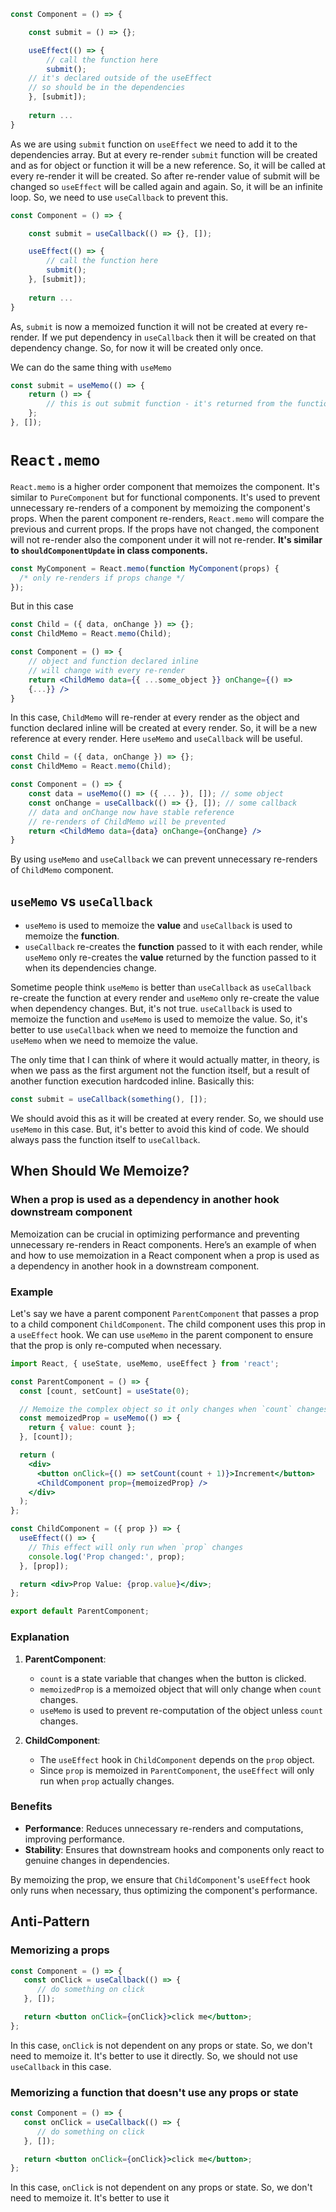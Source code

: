 ```jsx
const Component = () => {

    const submit = () => {};

    useEffect(() => {
        // call the function here
        submit();
    // it's declared outside of the useEffect
    // so should be in the dependencies
    }, [submit]);
    
    return ...
}
```
As we are using `submit` function on `useEffect` we need to add it to the dependencies array. But at every re-render 
`submit` function will be created and as for object or function it will be a new reference. So, it will be called at every
re-render it will be created. So after re-render value of submit will be changed so `useEffect` will be called again and 
again. So, it will be an infinite loop. So, we need to use `useCallback` to prevent this.

```jsx
const Component = () => {

    const submit = useCallback(() => {}, []);

    useEffect(() => {
        // call the function here
        submit();
    }, [submit]);
    
    return ...
}
```
As, `submit` is now a memoized function it will not be created at every re-render. If we put dependency in `useCallback` 
then it will be created on that dependency change. So, for now it will be created only once.

We can do the same thing with `useMemo`
```jsx
const submit = useMemo(() => {
    return () => {
        // this is out submit function - it's returned from the function that is passed to memo
    };
}, []);
```

# `React.memo`
`React.memo` is a higher order component that memoizes the component. It's similar to `PureComponent` but for functional
components. It's used to prevent unnecessary re-renders of a component by memoizing the component's props. When the parent
component re-renders, `React.memo` will compare the previous and current props. If the props have not changed, the component
will not re-render also the component under it will not re-render. **It's similar to `shouldComponentUpdate` in class 
components.**

```jsx
const MyComponent = React.memo(function MyComponent(props) {
  /* only re-renders if props change */
});
``` 

But in this case
```jsx
const Child = ({ data, onChange }) => {};
const ChildMemo = React.memo(Child);

const Component = () => {
    // object and function declared inline
    // will change with every re-render
    return <ChildMemo data={{ ...some_object }} onChange={() =>
    {...}} />
}
```
In this case, `ChildMemo` will re-render at every render as the object and function declared inline will be created at every
render. So, it will be a new reference at every render. Here `useMemo` and `useCallback` will be useful.
```jsx
const Child = ({ data, onChange }) => {};
const ChildMemo = React.memo(Child);

const Component = () => {
    const data = useMemo(() => ({ ... }), []); // some object
    const onChange = useCallback(() => {}, []); // some callback
    // data and onChange now have stable reference
    // re-renders of ChildMemo will be prevented
    return <ChildMemo data={data} onChange={onChange} />
}
```
By using `useMemo` and `useCallback` we can prevent unnecessary re-renders of `ChildMemo` component.

## `useMemo` vs `useCallback`
* `useMemo` is used to memoize the **value** and `useCallback` is used to memoize the **function**.
* `useCallback` re-creates the **function** passed to it with each render, while `useMemo` only re-creates the **value** 
   returned by the function passed to it when its dependencies change.

Sometime people think `useMemo` is better than `useCallback` as `useCallback` re-create the function at every render and
`useMemo` only re-create the value when dependency changes. But, it's not true. `useCallback` is used to memoize the function
and `useMemo` is used to memoize the value. So, it's better to use `useCallback` when we need to memoize the function and
`useMemo` when we need to memoize the value.

The only time that I can think of where it would actually matter, in theory, is when we pass as the first argument not 
the function itself, but a result of another function execution hardcoded inline. Basically this:
```js
const submit = useCallback(something(), []);
```
We should avoid this as it will be created at every render. So, we should use `useMemo` in this case. But, it's better to
avoid this kind of code. We should always pass the function itself to `useCallback`. 



## When Should We Memoize?
### When a prop is used as a dependency in another hook downstream component

Memoization can be crucial in optimizing performance and preventing unnecessary re-renders in React components. Here’s an example of when and how to use memoization in a React component when a prop is used as a dependency in another hook in a downstream component.

### Example

Let's say we have a parent component `ParentComponent` that passes a prop to a child component `ChildComponent`. The child component uses this prop in a `useEffect` hook. We can use `useMemo` in the parent component to ensure that the prop is only re-computed when necessary.

```jsx
import React, { useState, useMemo, useEffect } from 'react';

const ParentComponent = () => {
  const [count, setCount] = useState(0);

  // Memoize the complex object so it only changes when `count` changes
  const memoizedProp = useMemo(() => {
    return { value: count };
  }, [count]);

  return (
    <div>
      <button onClick={() => setCount(count + 1)}>Increment</button>
      <ChildComponent prop={memoizedProp} />
    </div>
  );
};

const ChildComponent = ({ prop }) => {
  useEffect(() => {
    // This effect will only run when `prop` changes
    console.log('Prop changed:', prop);
  }, [prop]);

  return <div>Prop Value: {prop.value}</div>;
};

export default ParentComponent;
```

### Explanation

1. **ParentComponent**:
   - `count` is a state variable that changes when the button is clicked.
   - `memoizedProp` is a memoized object that will only change when `count` changes.
   - `useMemo` is used to prevent re-computation of the object unless `count` changes.

2. **ChildComponent**:
   - The `useEffect` hook in `ChildComponent` depends on the `prop` object.
   - Since `prop` is memoized in `ParentComponent`, the `useEffect` will only run when `prop` actually changes.

### Benefits

- **Performance**: Reduces unnecessary re-renders and computations, improving performance.
- **Stability**: Ensures that downstream hooks and components only react to genuine changes in dependencies.

By memoizing the prop, we ensure that `ChildComponent`'s `useEffect` hook only runs when necessary, thus optimizing the component's performance.



## Anti-Pattern
### Memorizing a props

```jsx
const Component = () => {
   const onClick = useCallback(() => {
      // do something on click
   }, []);

   return <button onClick={onClick}>click me</button>;
};
```
In this case, `onClick` is not dependent on any props or state. So, we don't need to memoize it. It's better to use it
directly. So, we should not use `useCallback` in this case.

### Memorizing a function that doesn't use any props or state

```jsx
const Component = () => {
   const onClick = useCallback(() => {
      // do something on click
   }, []);

   return <button onClick={onClick}>click me</button>;
};
```
In this case, `onClick` is not dependent on any props or state. So, we don't need to memoize it. It's better to use it

